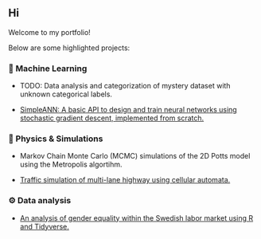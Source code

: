 ## Hi

Welcome to my portfolio! 

Below are some highlighted projects:

### 🧠 Machine Learning
- TODO: Data analysis and categorization of mystery dataset with unknown categorical labels.

- [SimpleANN: A basic API to design and train neural networks using stochastic gradient descent, implemented from scratch.](https://github.com/ermas3/Simple-ANN)

### 🧪 Physics & Simulations
- Markov Chain Monte Carlo (MCMC) simulations of the 2D Potts model using the Metropolis algortihm.

- [Traffic simulation of multi-lane highway using cellular automata.](https://github.com/ermas3/Traffic-Modeling)

### ⚙️ Data analysis
- [An analysis of gender equality within the Swedish labor market using R and Tidyverse.](https://github.com/ermas3/Labor-Market-Analysis)

<!--
**ermas3/ermas3** is a ✨ _special_ ✨ repository because its `README.md` (this file) appears on your GitHub profile.

Here are some ideas to get you started:

- 🔭 I’m currently working on ...
- 🌱 I’m currently learning ...
- 👯 I’m looking to collaborate on ...
- 🤔 I’m looking for help with ...
- 💬 Ask me about ...

- 📫 How to reach me: ...
- 😄 Pronouns: ...
- ⚡ Fun fact: ...
-->

